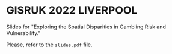 # GISRUK 2022 LIVERPOOL

Slides for "Exploring the Spatial Disparities in Gambling Risk and Vulnerability."

Please, refer to the `slides.pdf` file.
